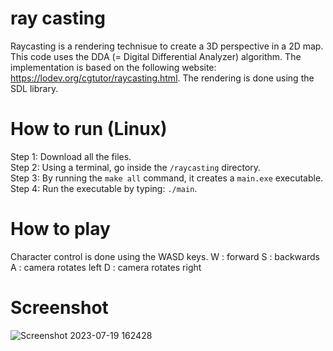 # ray casting

Raycasting is a rendering technisue to create a 3D perspective in a 2D map. This code uses the DDA (= Digital Differential Analyzer) algorithm. The implementation is based on the following website: \
https://lodev.org/cgtutor/raycasting.html. The rendering is done using the SDL library.


# How to run (Linux)

Step 1: Download all the files. \
Step 2: Using a terminal, go inside the `/raycasting` directory. \
Step 3: By running the `make all` command, it creates a `main.exe` executable.  \
Step 4: Run the executable by typing: `./main`. 

# How to play

Character control is done using the WASD keys. 
W : forward
S : backwards
A : camera rotates left
D : camera rotates right

# Screenshot

![Screenshot 2023-07-19 162428](https://github.com/famecryptic/raycasting/assets/124629735/7c3742d6-83e2-4c8e-98f8-d11172ccc35f)
